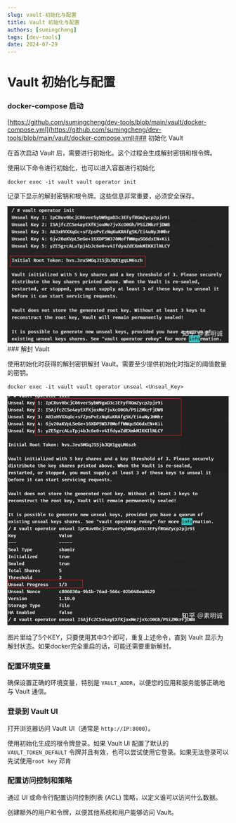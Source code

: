 ```yaml
---
slug: vault-初始化与配置
title: Vault 初始化与配置
authors: [sumingcheng]
tags: [dev-tools]
date: 2024-07-29
---
```


# Vault 初始化与配置



 

### docker-compose 启动  
[https://github.com/sumingcheng/dev-tools/blob/main/vault/docker-compose.yml](https://github.com/sumingcheng/dev-tools/blob/main/vault/docker-compose.yml)### 初始化 Vault  

在首次启动 Vault 后，需要进行初始化。这个过程会生成解封密钥和根令牌。

使用以下命令进行初始化，也可以进入容器进行初始化

```
docker exec -it vault vault operator init
```

记录下显示的解封密钥和根令牌。这些信息非常重要，必须安全保存。

![a116a96b7b77fa3b896cce801dbc7ca7](../image/a116a96b7b77fa3b896cce801dbc7ca7.jpg)### 解封 Vault  

使用初始化时获得的解封密钥解封 Vault。需要至少提供初始化时指定的阈值数量的密钥。

```
docker exec -it vault vault operator unseal <Unseal_Key>
```
![8fa7c1f92c01241f46656fcf3431b123](../image/8fa7c1f92c01241f46656fcf3431b123.jpg)

图片里给了5个KEY，只要使用其中3个即可，重复上述命令，直到 Vault 显示为解封状态。如果docker完全重启的话，可能还需要重新解封。

### 配置环境变量  

确保设置正确的环境变量，特别是 `VAULT_ADDR`，以便您的应用和服务能够正确地与 Vault 通信。

### 登录到 Vault UI  

打开浏览器访问 Vault UI（通常是 `http://IP:8000`）。

使用初始化生成的根令牌登录。如果 Vault UI 配置了默认的 `VAULT_TOKEN_DEFAULT` 令牌并且有效，也可以尝试使用它登录。如果无法登录可以先试使用`root key` 邓肯

### 配置访问控制和策略  

通过 UI 或命令行配置访问控制列表 (ACL) 策略，以定义谁可以访问什么数据。

创建额外的用户和令牌，以便其他系统和用户能够访问 Vault。